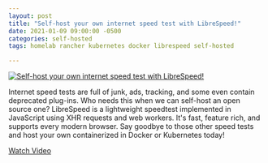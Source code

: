 ```yaml
---
layout: post
title: "Self-host your own internet speed test with LibreSpeed!"
date: 2021-01-09 09:00:00 -0500
categories: self-hosted
tags: homelab rancher kubernetes docker librespeed self-hosted

---
```


[![Self-host your own internet speed test with LibreSpeed!](https://img.youtube.com/vi/FWhsEsh1P3Y/0.jpg)](https://www.youtube.com/watch?v=FWhsEsh1P3Y "Self-host your own internet speed test with LibreSpeed!")

Internet speed tests are full of junk, ads, tracking, and some even contain deprecated plug-ins.  Who needs this when we can self-host an open source one?  LibreSpeed is a lightweight speedtest implemented in JavaScript using XHR requests and web workers.  It's fast, feature rich, and supports every modern browser.  Say goodbye to those other speed tests and host your own containerized in Docker or Kubernetes today!

[Watch Video](https://www.youtube.com/watch?v=FWhsEsh1P3Y)
